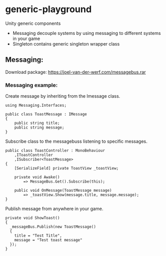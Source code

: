 # generic-playground
Unity generic components
- Messaging decouple systems by using messaging to different systems in your game
- Singleton contains generic singleton wrapper class


## Messaging:
Download package: https://joel-van-der-werf.com/messagebus.rar 

### Messaging example:

Create message by inheriting from the Imessage class.

```
using Messaging.Interfaces;

public class ToastMessage : IMessage
{
    public string title;
    public string message;
}
```

Subscribe class to the messagebuss listening to specific messages.

```
public class ToastController : MonoBehaviour
    ,IToastController
    ,ISubscriber<ToastMessage>
{
    [SerializeField] private ToastView _toastView;

    private void Awake()
        => MessageBus.Get().Subscribe(this);

    public void OnMessage(ToastMessage message)
        => _toastView.Show(message.title, message.message);
}
```

Publish message from anywhere in your game.

```
private void ShowToast()
{
  _messageBus.Publish(new ToastMessage()
  {
    title = "Test Title",
    message = "Test toast message"
  });
}
```
